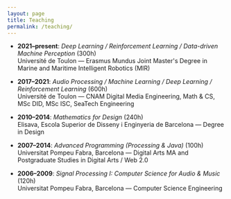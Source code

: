 ```yaml
---
layout: page
title: Teaching
permalink: /teaching/
---
```


- **2021–present**: *Deep Learning / Reinforcement Learning / Data-driven Machine Perception* (300h)  
  Université de Toulon — Erasmus Mundus Joint Master's Degree in Marine and Maritime Intelligent Robotics (MIR)

- **2017–2021**: *Audio Processing / Machine Learning / Deep Learning / Reinforcement Learning* (600h)  
  Université de Toulon — CNAM Digital Media Engineering, Math & CS, MSc DID, MSc ISC, SeaTech Engineering

- **2010–2014**: *Mathematics for Design* (240h)  
  Elisava, Escola Superior de Disseny i Enginyeria de Barcelona — Degree in Design

- **2007–2014**: *Advanced Programming (Processing & Java)* (100h)  
  Universitat Pompeu Fabra, Barcelona — Digital Arts MA and Postgraduate Studies in Digital Arts / Web 2.0

- **2006–2009**: *Signal Processing I: Computer Science for Audio & Music* (120h)  
  Universitat Pompeu Fabra, Barcelona — Computer Science Engineering

